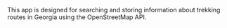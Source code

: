 This app is designed for searching and storing information about trekking routes in Georgia using the OpenStreetMap API.
